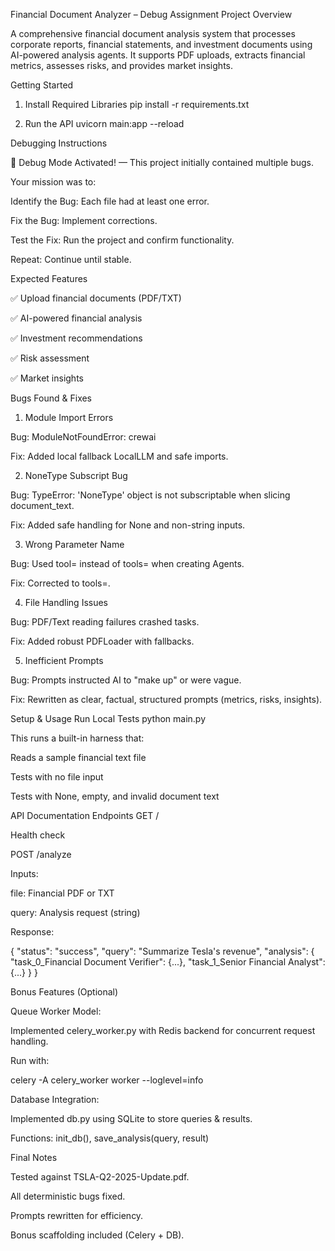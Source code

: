 Financial Document Analyzer – Debug Assignment
Project Overview

A comprehensive financial document analysis system that processes corporate reports, financial statements, and investment documents using AI-powered analysis agents.
It supports PDF uploads, extracts financial metrics, assesses risks, and provides market insights.

Getting Started
1. Install Required Libraries
pip install -r requirements.txt

2. Run the API
uvicorn main:app --reload

Debugging Instructions

🐛 Debug Mode Activated! — This project initially contained multiple bugs.

Your mission was to:

Identify the Bug: Each file had at least one error.

Fix the Bug: Implement corrections.

Test the Fix: Run the project and confirm functionality.

Repeat: Continue until stable.

Expected Features

✅ Upload financial documents (PDF/TXT)

✅ AI-powered financial analysis

✅ Investment recommendations

✅ Risk assessment

✅ Market insights

Bugs Found & Fixes
1. Module Import Errors

Bug: ModuleNotFoundError: crewai

Fix: Added local fallback LocalLLM and safe imports.

2. NoneType Subscript Bug

Bug: TypeError: 'NoneType' object is not subscriptable when slicing document_text.

Fix: Added safe handling for None and non-string inputs.

3. Wrong Parameter Name

Bug: Used tool= instead of tools= when creating Agents.

Fix: Corrected to tools=.

4. File Handling Issues

Bug: PDF/Text reading failures crashed tasks.

Fix: Added robust PDFLoader with fallbacks.

5. Inefficient Prompts

Bug: Prompts instructed AI to "make up" or were vague.

Fix: Rewritten as clear, factual, structured prompts (metrics, risks, insights).

Setup & Usage
Run Local Tests
python main.py

This runs a built-in harness that:

Reads a sample financial text file

Tests with no file input

Tests with None, empty, and invalid document text

API Documentation
Endpoints
GET /

Health check

POST /analyze

Inputs:

file: Financial PDF or TXT

query: Analysis request (string)

Response:

{
  "status": "success",
  "query": "Summarize Tesla's revenue",
  "analysis": {
    "task_0_Financial Document Verifier": {...},
    "task_1_Senior Financial Analyst": {...}
  }
}

Bonus Features (Optional)

Queue Worker Model:

Implemented celery_worker.py with Redis backend for concurrent request handling.

Run with:

celery -A celery_worker worker --loglevel=info


Database Integration:

Implemented db.py using SQLite to store queries & results.

Functions: init_db(), save_analysis(query, result)

Final Notes

Tested against TSLA-Q2-2025-Update.pdf.

All deterministic bugs fixed.

Prompts rewritten for efficiency.

Bonus scaffolding included (Celery + DB).
